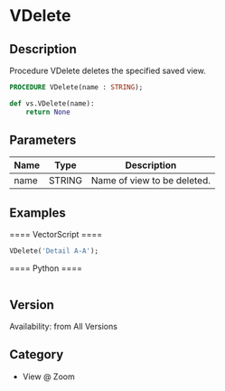 # VDelete

## Description
Procedure VDelete deletes the specified saved view.

```pascal
PROCEDURE VDelete(name : STRING);
```

```python
def vs.VDelete(name):
    return None
```

## Parameters
|Name|Type|Description|
|---|---|---|
|name|STRING|Name of view to be deleted.|

## Examples
==== VectorScript ====
```pascal
VDelete('Detail A-A');
```
==== Python ====
```python

```

## Version
Availability: from All Versions

## Category
* View @ Zoom

